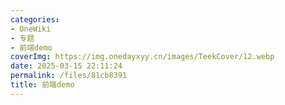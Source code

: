 ```yaml
---
categories:
- OneWiki
- 专题
- 前端demo
coverImg: https://img.onedayxyy.cn/images/TeekCover/12.webp
date: 2025-03-15 22:11:24
permalink: /files/81cb8391
title: 前端demo
---
```

